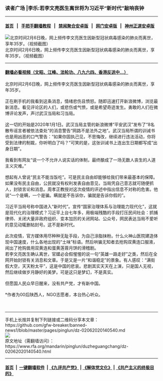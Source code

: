 ### 读者广场 |李乐:若李文亮医生离世将为习近平“新时代”敲响丧钟
------------------------

#### [首页](https://github.com/gfw-breaker/banned-news1/blob/master/README.md) &nbsp;&nbsp;|&nbsp;&nbsp; [手把手翻墙教程](https://github.com/gfw-breaker/guides/wiki) &nbsp;&nbsp;|&nbsp;&nbsp; [禁闻聚合安卓版](https://github.com/gfw-breaker/bn-android) &nbsp;&nbsp;|&nbsp;&nbsp; [网门安卓版](https://github.com/oGate2/oGate) &nbsp;&nbsp;|&nbsp;&nbsp; [神州正道安卓版](https://github.com/SzzdOgate/update) 



<div id="headerimg">
 <img alt="北京时间2月6日晚，网上频传李文亮医生因新型冠状病毒感染的肺炎而离世，享年35岁。（视频截图）" src="https://www.rfa.org/mandarin/pinglun/duzheguangchang/dz-02062020140540.html/maxresdefault.jpg/@@images/5c7f71b6-d173-4682-ac40-5efa68606496.jpeg" title="北京时间2月6日晚，网上频传李文亮医生因新型冠状病毒感染的肺炎而离世，享年35岁。（视频截图）"/>
 <div id="headerimgcontents">
  <div id="headerimgcaption">
   <span>
    北京时间2月6日晚，网上频传李文亮医生因新型冠状病毒感染的肺炎而离世，享年35岁。（视频截图）
   </span>
   <!-- zoomattribute -->
  </div>
  <!-- headerimgcaption -->
 </div>
 <!-- headerimagecontents -->
</div>

<hr/>


#### [翻墙必看视频（文昭、江峰、法轮功、八九六四、香港反送中...）](https://github.com/gfw-breaker/banned-news1/blob/master/pages/link3.md)

<div id="storytext">
 <div>
  <div class="slot_header">
  </div>
 </div>
 <p>
  北京时间2月6日晚，网上频传李文亮医生因新型冠状病毒感染的肺炎而离世，享年35岁。
  <br/>
  <br/>
  正在刷手机的我看到这条消息，情绪悲伤且愤怒。随即迅速打开新浪微博，浏览最新消息。看见评论区的人们，或悲伤或气愤，或是希望奇迹发生。勇敢的人们在微博评论发声，声讨武汉当局和习当局。
  <br/>
  <br/>
  这一切的开始是2020年1月1日。武汉当局主管的新浪微博“平安武汉”发布了“8名散布谣言者被依法查处”的消息警告“网路不是法外之地”。武汉当局所谓的训诫书也是用凶恶的口气警告：“如果你固执己见，不思悔改，继续进行违法活动，你将受到法律的制裁，你听明白了吗？”可笑的是，这张训诫书上连出生日期都写成“出身日期”。
  <br/>
  <br/>
  我看到有网友“说一个不允许人说实话的体制，最终酿成了一场无数人丧生的人道主义灾难。”
  <br/>
  <br/>
  想起有人曾说“民主不能当饭吃”。可是民主自由却能够给我们带来最基本的保障。如果没有民主自由，公民就没有权利发表自由意见，当局凭自己意志就可随便抓人，封锁言论和消息。周孝正教授对这次疫情的评述中指出信息不对称的危害。他说“一个是瞒，一个是骗。瞒就是不告诉你，骗就是告诉你假的”。
  <br/>
  <br/>
  习近平当局号称中国进入“新时代”。宣传“国家治理体系与治理能力现代化”，这就是现代化的治理模式？习近平上台七年多，用极端残酷的手段打压民间社会：抓捕律师、关闭大量非政府组织、变本加厉的关闭网站、公众号，网民表达当局不爱听的意见动辄删帖封号。这不是新时代。
  <br/>
  <br/>
  此次疫情，官方媒体用尽种种无耻手段，为自己涂脂抹粉。什么火神山医院建造体现中国速度，什么各地出现的“土味”标语。然后哄骗无知者去抢购双黄连口服液，闹出了抢购兽用双黄连和蛋黄莲蓉月饼的滑稽剧。
  <br/>
  若李文亮医生确认离世，官媒必会假惺惺的说一句“英雄一路走好”之类，然后在全网开始封锁有关消息和文章。于是又是一片“和谐稳定”的景象。有人感叹：“满街假大空，天天粉太平”，这是中国的悲哀。悲剧其实天天在上演，只是国人无视，然后继续做岁月静好的美梦。可是这只是梦幻，不是真实。
  <br/>
  <br/>
  但愿国人民众早日醒来，没有共产党，才有新中国。
  <br/>
  <br/>
  *作者为00后陕西人，NGO志愿者，本台热心听众。
  <br/>
  <br/>
  <br/>
 </p>
</div>

<hr/>
手机上长按并复制下列链接或二维码分享本文章：<br/>
https://github.com/gfw-breaker/banned-news1/blob/master/pages/pinglun/dz-02062020140540.md <br/>
<a href='https://github.com/gfw-breaker/banned-news1/blob/master/pages/pinglun/dz-02062020140540.md'><img src='https://github.com/gfw-breaker/banned-news1/blob/master/pages/pinglun/dz-02062020140540.md.png'/></a> <br/>
原文地址（需翻墙访问）：https://www.rfa.org/mandarin/pinglun/duzheguangchang/dz-02062020140540.html


------------------------
#### [首页](https://github.com/gfw-breaker/banned-news1/blob/master/README.md) &nbsp;|&nbsp; [一键翻墙软件](https://github.com/gfw-breaker/nogfw/blob/master/README.md) &nbsp;| [《九评共产党》](https://github.com/gfw-breaker/9ping.md/blob/master/README.md#九评之一评共产党是什么) | [《解体党文化》](https://github.com/gfw-breaker/jtdwh.md/blob/master/README.md) | [《共产主义的终极目的》](https://github.com/gfw-breaker/gczydzjmd.md/blob/master/README.md)


<img src='http://gfw-breaker.win/banned-news/pages/pinglun/dz-02062020140540.md' width='0px' height='0px'/>